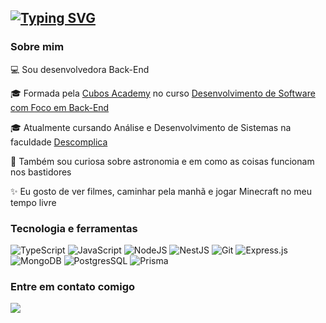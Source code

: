 [![Typing SVG](https://readme-typing-svg.demolab.com?weight=700&size=30&pause=1000&color=0000FF&width=435&lines=Olá,+me+chamo+Vanessa!+👋)](https://git.io/typing-svg)
---
### Sobre mim
💻 Sou desenvolvedora Back-End

🎓 Formada pela [Cubos Academy](https://cubos.academy/) no curso [Desenvolvimento de Software com Foco em Back-End](https://cubos.academy/cursos/desenvolvimento-de-software) 

🎓 Atualmente cursando Análise e Desenvolvimento de Sistemas na faculdade [Descomplica](https://descomplica.com.br/faculdade/diferenciais/)

🔎 Também sou curiosa sobre astronomia e em como as coisas funcionam nos bastidores

✨ Eu gosto de ver filmes, caminhar pela manhã e jogar Minecraft no meu tempo livre

### Tecnologia e ferramentas
![TypeScript](https://img.shields.io/badge/TypeScript-007ACC?style=for-the-badge&logo=typescript&logoColor=white)
![JavaScript](https://img.shields.io/badge/javascript-%23323330.svg?style=for-the-badge&logo=javascript&logoColor=%23F7DF1E)
![NodeJS](https://img.shields.io/badge/node.js-6DA55F?style=for-the-badge&logo=node.js&logoColor=white)
![NestJS](https://img.shields.io/badge/nestjs-E0234E?style=for-the-badge&logo=nestjs&logoColor=white)
![Git](https://img.shields.io/badge/git-%23F05033.svg?style=for-the-badge&logo=git&logoColor=white)
![Express.js](https://img.shields.io/badge/express.js-%23404d59.svg?style=for-the-badge&logo=express&logoColor=%2361DAFB) 
![MongoDB](https://img.shields.io/badge/MongoDB-4EA94B?style=for-the-badge&logo=mongodb&logoColor=white)
![PostgresSQL](https://img.shields.io/badge/PostgreSQL-316192?style=for-the-badge&logo=postgresql&logoColor=white)
![Prisma](https://img.shields.io/badge/Prisma-3982CE?style=for-the-badge&logo=Prisma&logoColor=white)


### Entre em contato comigo
<a href="https://www.linkedin.com/in/vanessaribeiro-/" target="_blank"><img src="https://img.shields.io/badge/-LinkedIn-%230077B5?style=for-the-badge&logo=linkedin&logoColor=white" target="_blank"></a>
